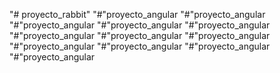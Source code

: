 "# proyecto_rabbit" 
"#"proyecto_angular 
"#"proyecto_angular 
"#"proyecto_angular 
"#"proyecto_angular 
"#"proyecto_angular 
"#"proyecto_angular 
"#"proyecto_angular 
"#"proyecto_angular 
"#"proyecto_angular 
"#"proyecto_angular 
"#"proyecto_angular 
"#"proyecto_angular 
